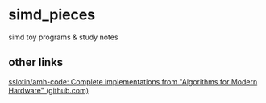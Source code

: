 # simd_pieces
simd toy programs &amp; study notes





## other links

[sslotin/amh-code: Complete implementations from "Algorithms for Modern Hardware" (github.com)](https://github.com/sslotin/amh-code)

